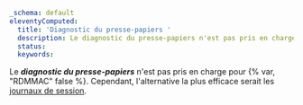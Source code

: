 ```yaml
_schema: default
eleventyComputed:
  title: 'Diagnostic du presse-papiers '
  description: Le diagnostic du presse-papiers n'est pas pris en charge pour {% var, "RDMMAC" false %}.
  status:
  keywords:
```
Le ***diagnostic du presse-papiers*** n'est pas pris en charge pour {% var, "RDMMAC" false %}. Cependant, l'alternative la plus efficace serait les [journaux de session](/rdm/mac/kb/rdm-macos/how-to-articles/rdm-mac-enable-send-rdp-logs/).

&nbsp;
